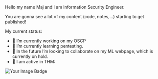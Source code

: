 Hello my name Maj and I am Information Security Engineer.

You are gonna see a lot of my content (code, notes,...) starting to get published!

My current status:

- 🏢 I’m currently working on my OSCP
- 🔎 I’m currently learning pentesting.
- 🤖 In the future I’m looking to collaborate on my ML webpage, which is currently on hold.
- 📢 I am active in THM:

<img src="https://tryhackme-badges.s3.amazonaws.com/Mulc.png" alt="Your Image Badge" />





